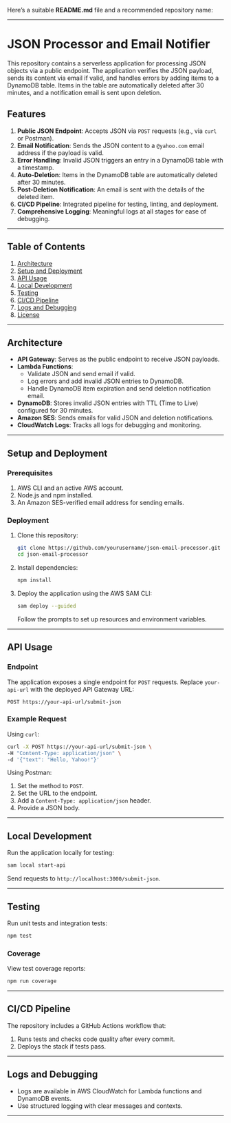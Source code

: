 Here’s a suitable **README.md** file and a recommended repository name:

---

# JSON Processor and Email Notifier

This repository contains a serverless application for processing JSON objects via a public endpoint. The application verifies the JSON payload, sends its content via email if valid, and handles errors by adding items to a DynamoDB table. Items in the table are automatically deleted after 30 minutes, and a notification email is sent upon deletion.

## Features
1. **Public JSON Endpoint**: Accepts JSON via `POST` requests (e.g., via `curl` or Postman).
2. **Email Notification**: Sends the JSON content to a `@yahoo.com` email address if the payload is valid.
3. **Error Handling**: Invalid JSON triggers an entry in a DynamoDB table with a timestamp.
4. **Auto-Deletion**: Items in the DynamoDB table are automatically deleted after 30 minutes.
5. **Post-Deletion Notification**: An email is sent with the details of the deleted item.
6. **CI/CD Pipeline**: Integrated pipeline for testing, linting, and deployment.
7. **Comprehensive Logging**: Meaningful logs at all stages for ease of debugging.

---

## Table of Contents
1. [Architecture](#architecture)
2. [Setup and Deployment](#setup-and-deployment)
3. [API Usage](#api-usage)
4. [Local Development](#local-development)
5. [Testing](#testing)
6. [CI/CD Pipeline](#cicd-pipeline)
7. [Logs and Debugging](#logs-and-debugging)
8. [License](#license)

---

## Architecture

- **API Gateway**: Serves as the public endpoint to receive JSON payloads.
- **Lambda Functions**:
  - Validate JSON and send email if valid.
  - Log errors and add invalid JSON entries to DynamoDB.
  - Handle DynamoDB item expiration and send deletion notification email.
- **DynamoDB**: Stores invalid JSON entries with TTL (Time to Live) configured for 30 minutes.
- **Amazon SES**: Sends emails for valid JSON and deletion notifications.
- **CloudWatch Logs**: Tracks all logs for debugging and monitoring.

---

## Setup and Deployment

### Prerequisites
1. AWS CLI and an active AWS account.
2. Node.js and npm installed.
3. An Amazon SES-verified email address for sending emails.

### Deployment
1. Clone this repository:
   ```bash
   git clone https://github.com/yourusername/json-email-processor.git
   cd json-email-processor
   ```
2. Install dependencies:
   ```bash
   npm install
   ```
3. Deploy the application using the AWS SAM CLI:
   ```bash
   sam deploy --guided
   ```
   Follow the prompts to set up resources and environment variables.

---

## API Usage

### Endpoint
The application exposes a single endpoint for `POST` requests. Replace `your-api-url` with the deployed API Gateway URL:

```
POST https://your-api-url/submit-json
```

### Example Request
Using `curl`:
```bash
curl -X POST https://your-api-url/submit-json \
-H "Content-Type: application/json" \
-d '{"text": "Hello, Yahoo!"}'
```

Using Postman:
1. Set the method to `POST`.
2. Set the URL to the endpoint.
3. Add a `Content-Type: application/json` header.
4. Provide a JSON body.

---

## Local Development

Run the application locally for testing:
```bash
sam local start-api
```

Send requests to `http://localhost:3000/submit-json`.

---

## Testing

Run unit tests and integration tests:
```bash
npm test
```

### Coverage
View test coverage reports:
```bash
npm run coverage
```

---

## CI/CD Pipeline

The repository includes a GitHub Actions workflow that:
1. Runs tests and checks code quality after every commit.
2. Deploys the stack if tests pass.

---

## Logs and Debugging

- Logs are available in AWS CloudWatch for Lambda functions and DynamoDB events.
- Use structured logging with clear messages and contexts.

---


